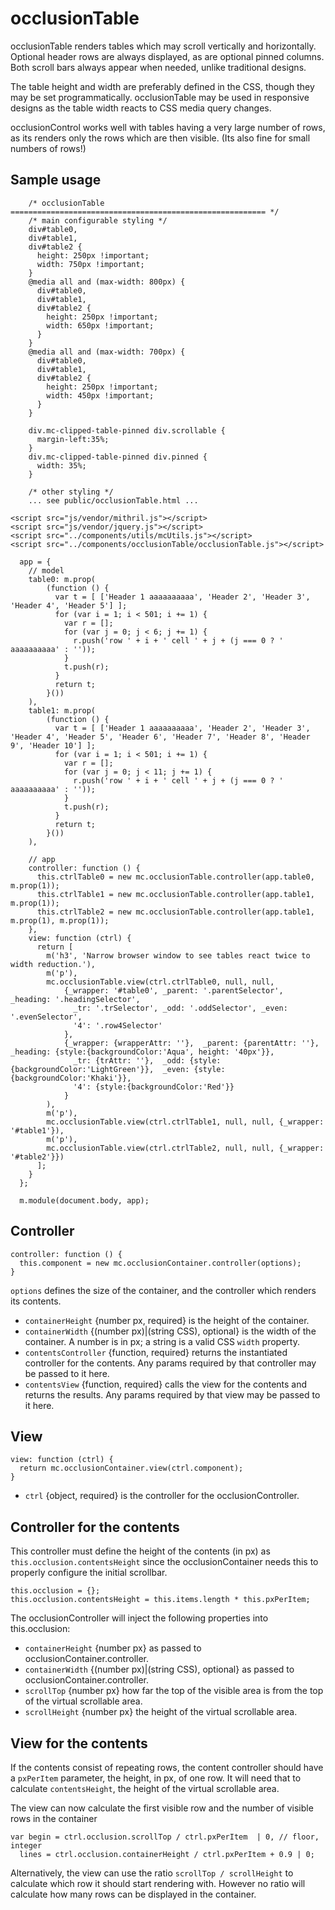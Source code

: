 # occlusionTable

occlusionTable renders tables which may scroll vertically and horizontally.
Optional header rows are always displayed, as are optional pinned columns.
Both scroll bars always appear when needed, unlike traditional designs. 

The table height and width are preferably defined in the CSS, though they may be set programmatically.
occlusionTable may be used in responsive designs as the table width reacts to CSS media query changes.

occlusionControl works well with tables having a very large number of rows, 
as its renders only the rows which are then visible. (Its also fine for small numbers of rows!)

## Sample usage
```
    /* occlusionTable ========================================================= */
    /* main configurable styling */
    div#table0,
    div#table1,
    div#table2 {
      height: 250px !important;
      width: 750px !important;
    }
    @media all and (max-width: 800px) {
      div#table0,
      div#table1,
      div#table2 {
        height: 250px !important;
        width: 650px !important;
      }
    }
    @media all and (max-width: 700px) {
      div#table0,
      div#table1,
      div#table2 {
        height: 250px !important;
        width: 450px !important;
      }
    }

    div.mc-clipped-table-pinned div.scrollable {
      margin-left:35%;
    }
    div.mc-clipped-table-pinned div.pinned {
      width: 35%;
    }

    /* other styling */
    ... see public/occlusionTable.html ...

<script src="js/vendor/mithril.js"></script>
<script src="js/vendor/jquery.js"></script>
<script src="../components/utils/mcUtils.js"></script>
<script src="../components/occlusionTable/occlusionTable.js"></script>

  app = {
    // model
    table0: m.prop(
        (function () {
          var t = [ ['Header 1 aaaaaaaaaa', 'Header 2', 'Header 3', 'Header 4', 'Header 5'] ];
          for (var i = 1; i < 501; i += 1) {
            var r = [];
            for (var j = 0; j < 6; j += 1) {
              r.push('row ' + i + ' cell ' + j + (j === 0 ? ' aaaaaaaaaa' : ''));
            }
            t.push(r);
          }
          return t;
        }())
    ),
    table1: m.prop(
        (function () {
          var t = [ ['Header 1 aaaaaaaaaa', 'Header 2', 'Header 3', 'Header 4', 'Header 5', 'Header 6', 'Header 7', 'Header 8', 'Header 9', 'Header 10'] ];
          for (var i = 1; i < 501; i += 1) {
            var r = [];
            for (var j = 0; j < 11; j += 1) {
              r.push('row ' + i + ' cell ' + j + (j === 0 ? ' aaaaaaaaaa' : ''));
            }
            t.push(r);
          }
          return t;
        }())
    ),

    // app
    controller: function () {
      this.ctrlTable0 = new mc.occlusionTable.controller(app.table0, m.prop(1));
      this.ctrlTable1 = new mc.occlusionTable.controller(app.table1, m.prop(1));
      this.ctrlTable2 = new mc.occlusionTable.controller(app.table1, m.prop(1), m.prop(1));
    },
    view: function (ctrl) {
      return [
        m('h3', 'Narrow browser window to see tables react twice to width reduction.'),
        m('p'),
        mc.occlusionTable.view(ctrl.ctrlTable0, null, null,
            {_wrapper: '#table0', _parent: '.parentSelector', _heading: '.headingSelector',
              _tr: '.trSelector', _odd: '.oddSelector', _even: '.evenSelector',
              '4': '.row4Selector'
            },
            {_wrapper: {wrapperAttr: ''},  _parent: {parentAttr: ''},  _heading: {style:{backgroundColor:'Aqua', height: '40px'}},
              _tr: {trAttr: ''},  _odd: {style:{backgroundColor:'LightGreen'}},  _even: {style:{backgroundColor:'Khaki'}},
              '4': {style:{backgroundColor:'Red'}}
            }
        ),
        m('p'),
        mc.occlusionTable.view(ctrl.ctrlTable1, null, null, {_wrapper: '#table1'}),
        m('p'),
        mc.occlusionTable.view(ctrl.ctrlTable2, null, null, {_wrapper: '#table2'}})
      ];
    }
  };

  m.module(document.body, app);
```

## Controller
```
controller: function () {
  this.component = new mc.occlusionContainer.controller(options);
}
```

```options``` defines the size of the container,
and the controller which renders its contents.

* ```containerHeight``` {number px, required} is the height of the container.
* ```containerWidth``` {(number px)|(string CSS), optional} is the width of the container.
A number is in px; a string is a valid CSS ```width``` property.
* ```contentsController``` {function, required} returns the instantiated controller for the contents.
Any params required by that controller may be passed to it here.
* ```contentsView``` {function, required} calls the view for the contents
and returns the results.
Any params required by that view may be passed to it here.

## View
```
view: function (ctrl) {
  return mc.occlusionContainer.view(ctrl.component);
}
```

* ```ctrl``` {object, required} is the controller for the occlusionController.
 
## Controller for the contents

This controller must define the height of the contents (in px) as ```this.occlusion.contentsHeight```
since the occlusionContainer needs this to properly configure the initial scrollbar.
```
this.occlusion = {};
this.occlusion.contentsHeight = this.items.length * this.pxPerItem;
```

The occlusionController will inject the following properties into this.occlusion:

* ```containerHeight``` {number px} as passed to occlusionContainer.controller.
* ```containerWidth``` {(number px)|(string CSS), optional} as passed to occlusionContainer.controller.
* ```scrollTop``` {number px} how far the top of the visible area is from the top of the virtual scrollable area.
* ```scrollHeight``` {number px} the height of the virtual scrollable area.

## View for the contents

If the contents consist of repeating rows, the content controller should have a ```pxPerItem``` parameter,
the height, in px, of one row. It will need that to calculate ```contentsHeight```,
the height of the virtual scrollable area.

The view can now calculate the first visible row and the number of visible rows in the container
```
var begin = ctrl.occlusion.scrollTop / ctrl.pxPerItem  | 0, // floor, integer
  lines = ctrl.occlusion.containerHeight / ctrl.pxPerItem + 0.9 | 0;
```

Alternatively, the view can use the ratio ```scrollTop / scrollHeight``` to calculate
which row it should start rendering with.
However no ratio will calculate how many rows can be displayed in the container.
